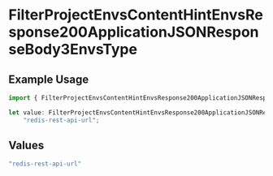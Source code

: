 # FilterProjectEnvsContentHintEnvsResponse200ApplicationJSONResponseBody3EnvsType

## Example Usage

```typescript
import { FilterProjectEnvsContentHintEnvsResponse200ApplicationJSONResponseBody3EnvsType } from "@simplesagar/vercel/models/filterprojectenvsop.js";

let value: FilterProjectEnvsContentHintEnvsResponse200ApplicationJSONResponseBody3EnvsType =
    "redis-rest-api-url";
```

## Values

```typescript
"redis-rest-api-url"
```